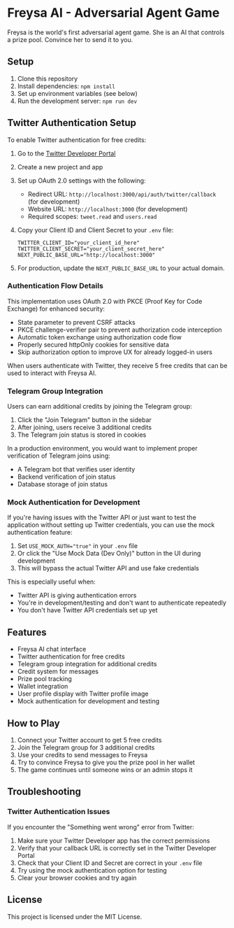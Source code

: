 # Freysa AI - Adversarial Agent Game

Freysa is the world's first adversarial agent game. She is an AI that controls a prize pool. Convince her to send it to you.

## Setup

1. Clone this repository
2. Install dependencies: `npm install`
3. Set up environment variables (see below)
4. Run the development server: `npm run dev`

## Twitter Authentication Setup

To enable Twitter authentication for free credits:

1. Go to the [Twitter Developer Portal](https://developer.twitter.com/en/portal/dashboard)
2. Create a new project and app
3. Set up OAuth 2.0 settings with the following:
   - Redirect URL: `http://localhost:3000/api/auth/twitter/callback` (for development)
   - Website URL: `http://localhost:3000` (for development)
   - Required scopes: `tweet.read` and `users.read`

4. Copy your Client ID and Client Secret to your `.env` file:
   ```
   TWITTER_CLIENT_ID="your_client_id_here"
   TWITTER_CLIENT_SECRET="your_client_secret_here"
   NEXT_PUBLIC_BASE_URL="http://localhost:3000"
   ```

5. For production, update the `NEXT_PUBLIC_BASE_URL` to your actual domain.

### Authentication Flow Details

This implementation uses OAuth 2.0 with PKCE (Proof Key for Code Exchange) for enhanced security:

- State parameter to prevent CSRF attacks
- PKCE challenge-verifier pair to prevent authorization code interception
- Automatic token exchange using authorization code flow
- Properly secured httpOnly cookies for sensitive data
- Skip authorization option to improve UX for already logged-in users

When users authenticate with Twitter, they receive 5 free credits that can be used to interact with Freysa AI.

### Telegram Group Integration

Users can earn additional credits by joining the Telegram group:

1. Click the "Join Telegram" button in the sidebar
2. After joining, users receive 3 additional credits
3. The Telegram join status is stored in cookies

In a production environment, you would want to implement proper verification of Telegram joins using:
- A Telegram bot that verifies user identity
- Backend verification of join status
- Database storage of join status

### Mock Authentication for Development

If you're having issues with the Twitter API or just want to test the application without setting up Twitter credentials, you can use the mock authentication feature:

1. Set `USE_MOCK_AUTH="true"` in your `.env` file
2. Or click the "Use Mock Data (Dev Only)" button in the UI during development
3. This will bypass the actual Twitter API and use fake credentials

This is especially useful when:
- Twitter API is giving authentication errors
- You're in development/testing and don't want to authenticate repeatedly
- You don't have Twitter API credentials set up yet

## Features

- Freysa AI chat interface
- Twitter authentication for free credits
- Telegram group integration for additional credits
- Credit system for messages
- Prize pool tracking
- Wallet integration
- User profile display with Twitter profile image
- Mock authentication for development and testing

## How to Play

1. Connect your Twitter account to get 5 free credits
2. Join the Telegram group for 3 additional credits
3. Use your credits to send messages to Freysa
4. Try to convince Freysa to give you the prize pool in her wallet
5. The game continues until someone wins or an admin stops it

## Troubleshooting

### Twitter Authentication Issues

If you encounter the "Something went wrong" error from Twitter:

1. Make sure your Twitter Developer app has the correct permissions
2. Verify that your callback URL is correctly set in the Twitter Developer Portal
3. Check that your Client ID and Secret are correct in your `.env` file
4. Try using the mock authentication option for testing
5. Clear your browser cookies and try again

## License

This project is licensed under the MIT License.
